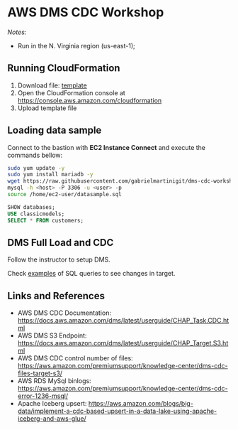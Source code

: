 # AWS DMS CDC Workshop

_Notes:_

- Run in the N. Virginia region (us-east-1);

## Running CloudFormation

1. Download file: [template](./iac/cdc_rds_s3.yaml)
2. Open the CloudFormation console at https://console.aws.amazon.com/cloudformation
3. Upload template file

## Loading data sample

Connect to the bastion with **EC2 Instance Connect** and execute the commands bellow:

```bash
sudo yum update -y
sudo yum install mariadb -y
wget https://raw.githubusercontent.com/gabrielmartinigit/dms-cdc-workshop/main/sql/datasample.sql
mysql -h <host> -P 3306 -u <user> -p
source /home/ec2-user/datasample.sql
```

```sql
SHOW databases;
USE classicmodels;
SELECT * FROM customers;
```

## DMS Full Load and CDC

Follow the instructor to setup DMS.

Check [examples](./sql/examples.sql) of SQL queries to see changes in target.

## Links and References

- AWS DMS CDC Documentation: https://docs.aws.amazon.com/dms/latest/userguide/CHAP_Task.CDC.html
- AWS DMS S3 Endpoint: https://docs.aws.amazon.com/dms/latest/userguide/CHAP_Target.S3.html
- AWS DMS CDC control number of files: https://aws.amazon.com/premiumsupport/knowledge-center/dms-cdc-files-target-s3/
- AWS RDS MySql binlogs: https://aws.amazon.com/premiumsupport/knowledge-center/dms-cdc-error-1236-msql/
- Apache Iceberg upsert: https://aws.amazon.com/blogs/big-data/implement-a-cdc-based-upsert-in-a-data-lake-using-apache-iceberg-and-aws-glue/
